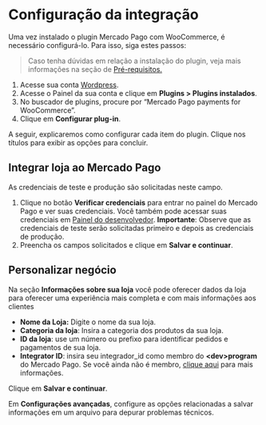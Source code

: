 # Configuração da integração

Uma vez instalado o plugin Mercado Pago com WooCommerce, é necessário configurá-lo. Para isso, siga estes passos:

> Caso tenha dúvidas em relação a instalação do plugin, veja mais informações na seção de [Pré-requisitos.](/developers/pt/docs/woocommerce/previous-requirements)

1. Acesse sua conta [Wordpress](https://wordpress.com/).
2. Acesse o Painel da sua conta e clique em **Plugins > Plugins instalados**.
3. No buscador de plugins, procure por “Mercado Pago payments for WooCommerce”.
4. Clique em **Configurar plug-in**.

A seguir, explicaremos como configurar cada item do plugin. Clique nos títulos para exibir as opções para concluir.

## Integrar loja ao Mercado Pago

As credenciais de teste e produção são solicitadas neste campo.
1. Clique no botão **Verificar credenciais** para entrar no painel do Mercado Pago e ver suas credenciais. Você também pode acessar suas credenciais em [Painel do desenvolvedor](https://www.mercadopago[FAKER][URL][DOMAIN]/developers/panel/app). **Importante**: Observe que as credenciais de teste serão solicitadas primeiro e depois as credenciais de produção.
2. Preencha os campos solicitados e clique em **Salvar e continuar**.

## Personalizar negócio

Na seção **Informações sobre sua loja** você pode oferecer dados da loja para oferecer uma experiência mais completa e com mais informações aos clientes

* **Nome da Loja:** Digite o nome da sua loja.
* **Categoria da loja**: Insira a categoria dos produtos da sua loja.
* **ID da loja**: use um número ou prefixo para identificar pedidos e pagamentos de sua loja.
* **Integrator ID**: insira seu integrador_id como membro do **&lt;dev&gt;program** do Mercado Pago. Se você ainda não é membro, [clique aqui](https://www.mercadopago[FAKER][URL][DOMAIN]/developers/pt/developer-program) para mais informações.

Clique em **Salvar e continuar**.

Em **Configurações avançadas**, configure as opções relacionadas a salvar informações em um arquivo para depurar problemas técnicos.

